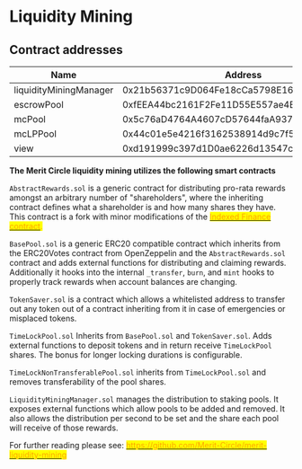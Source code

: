 # Liquidity Mining

## C**ontract addresses**

| Name                   | Address                                    |
| ---------------------- | ------------------------------------------ |
| liquidityMiningManager | 0x21b56371c9D064Fe18cCa5798E164C25D73b9d36 |
| escrowPool             | 0xfEEA44bc2161F2Fe11D55E557ae4Ec855e2D1168 |
| mcPool                 | 0x5c76aD4764A4607cD57644faA937A8cA16729e39 |
| mcLPPool               | 0x44c01e5e4216f3162538914d9c7f5E6A0d87820e |
| view                   | 0xd191999c397d1D0ae6226d13547ca44378770b0F |

**The Merit Circle liquidity mining utilizes the following smart contracts**

`AbstractRewards.sol` is a generic contract for distributing pro-rata rewards amongst an arbitrary number of "shareholders", where the inheriting contract defines what a shareholder is and how many shares they have. This contract is a fork with minor modifications of the [<mark style="color:orange;">Indexed Finance contract</mark>](https://github.com/indexed-finance/dividends/blob/master/contracts/base/AbstractDividends.sol)<mark style="color:orange;">.</mark>

`BasePool.sol` is a generic ERC20 compatible contract which inherits from the ERC20Votes contract from OpenZeppelin and the `AbstractRewards.sol` contract and adds external functions for distributing and claiming rewards. Additionally it hooks into the internal `_transfer`, `burn`, and `mint` hooks to properly track rewards when account balances are changing.

`TokenSaver.sol` is a contract which allows a whitelisted address to transfer out any token out of a contract inheriting from it in case of emergencies or misplaced tokens.

`TimeLockPool.sol` Inherits from `BasePool.sol` and `TokenSaver.sol`. Adds external functions to deposit tokens and in return receive `TimeLockPool` shares. The bonus for longer locking durations is configurable.

`TimeLockNonTransferablePool.sol` inherits from `TimeLockPool.sol` and removes transferability of the pool shares.

`LiquidityMiningManager.sol` manages the distribution to staking pools. It exposes external functions which allow pools to be added and removed. It also allows the distribution per second to be set and the share each pool will receive of those rewards.

For further reading please see: [<mark style="color:orange;">https://github.com/Merit-Circle/merit-liquidity-mining</mark>](https://github.com/Merit-Circle/merit-liquidity-mining)<mark style="color:orange;"></mark>
